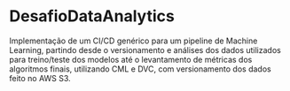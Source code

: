 # DesafioDataAnalytics

Implementação de um CI/CD genérico para um pipeline de Machine Learning, partindo desde o versionamento e análises dos dados utilizados para treino/teste dos modelos até o levantamento de métricas dos algoritmos finais, utilizando CML e DVC, com versionamento dos dados feito no AWS S3.
